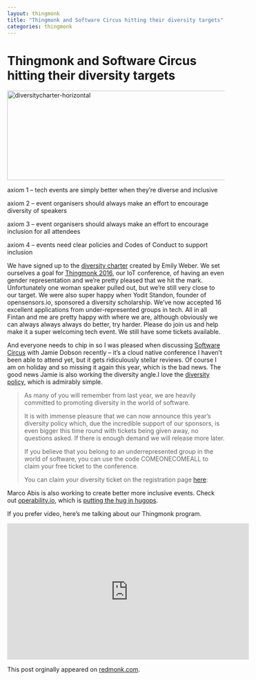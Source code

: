 ```yaml
---
layout: thingmonk
title: "Thingmonk and Software Circus hitting their diversity targets"
categories: thingmonk
---
```

<div class="l-about row">

<h1 class="text-center">Thingmonk and Software Circus hitting their diversity targets</h1>
<p />
<a href="http://jgovernor-media.redmonk.com/jgovernor/files/2016/08/diversitycharter-horizontal.png"><img class="size-full wp-image-4300 aligncenter" src="http://jgovernor-media.redmonk.com/jgovernor/files/2016/08/diversitycharter-horizontal.png" alt="diversitycharter-horizontal" width="544" height="207" /></a></p>
<p>axiom 1 &#8211; tech events are simply better when they&#8217;re diverse and inclusive</p>
<p>axiom 2 &#8211; event organisers should always make an effort to encourage diversity of speakers</p>
<p>axiom 3 &#8211; event organisers should always make an effort to encourage inclusion for all attendees</p>
<p>axiom 4 &#8211; events need clear policies and Codes of Conduct to support inclusion</p>
<p>We have signed up to the <a href="http://diversitycharter.org/" onclick="_gaq.push(['_trackEvent', 'outbound-article', 'http://diversitycharter.org/', 'diversity charter']);" >diversity charter</a> created by Emily Weber. We set ourselves a goal for <a href="http://thingmonk.com/" onclick="_gaq.push(['_trackEvent', 'outbound-article', 'http://thingmonk.com/', 'Thingmonk 2016']);" >Thingmonk 2016</a>, our IoT conference, of having an even gender representation and we&#8217;re pretty pleased that we hit the mark. Unfortunately one woman speaker pulled out, but we&#8217;re still very close to our target. We were also super happy when Yodit Standon, founder of opensensors.io, sponsored a diversity scholarship. We&#8217;ve now accepted 16 excellent applications from under-represented groups in tech. All in all Fintan and me are pretty happy with where we are, although obviously we can always always always do better, try harder. Please do join us and help make it a super welcoming tech event. We still have some tickets available.</p>
<p>And everyone needs to chip in so I was pleased when discussing <a href="http://cloudnativecomputing.softwarecircus.io/" onclick="_gaq.push(['_trackEvent', 'outbound-article', 'http://cloudnativecomputing.softwarecircus.io/', 'Software Circus']);" >Software Circus</a> with Jamie Dobson recently &#8211; it&#8217;s a cloud native conference I haven&#8217;t been able to attend yet, but it gets ridiculously stellar reviews. Of course I am on holiday and so missing it again this year, which is the bad news. The good news Jamie is also working the diversity angle.I love the <a href="http://cloudnativecomputing.softwarecircus.io/diversity-policy/" onclick="_gaq.push(['_trackEvent', 'outbound-article', 'http://cloudnativecomputing.softwarecircus.io/diversity-policy/', 'diversity policy']);" >diversity policy</a>, which is admirably simple.</p>
<blockquote><p>As many of you will remember from last year, we are heavily committed to promoting diversity in the world of software.</p>
<p>It is with immense pleasure that we can now announce this year’s diversity policy which, due the incredible support of our sponsors, is even bigger this time round with tickets being given away, no questions asked. If there is enough demand we will release more later.</p>
<p>If you believe that you belong to an underrepresented group in the world of software, you can use the code COMEONECOMEALL to claim your free ticket to the conference.</p>
<p>You can claim your diversity ticket on the registration page <a href="https://www.eventbrite.nl/e/software-circus-tickets-24675764877" onclick="_gaq.push(['_trackEvent', 'outbound-article', 'https://www.eventbrite.nl/e/software-circus-tickets-24675764877', 'here']);" >here</a>:</p></blockquote>
<p>Marco Abis is also working to create better more inclusive events. Check out <a href="http://operability.io/" onclick="_gaq.push(['_trackEvent', 'outbound-article', 'http://operability.io/', 'operability.io']);" >operability.io</a>, which is <a href="http://redmonk.com/jgovernor/2016/07/27/iot-ops-for-humans-making-things-operable/">putting the hug in hugops</a>.</p>
<p>If you prefer video, here&#8217;s me talking about our Thingmonk program.</p>
<p><iframe src="https://www.youtube.com/embed/S-g0TavaOOs" width="560" height="315" frameborder="0" allowfullscreen="allowfullscreen"></iframe></p>
</div>
<p>
<div class="l-about row">
This post orginally appeared on <a href="http://redmonk.com/jgovernor/2016/08/16/thingmonk-and-software-circus-hitting-the-diversity-target/">redmonk.com</a>.
</div>

